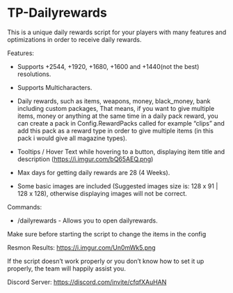 # TP-Dailyrewards
This is a unique daily rewards script for your players with many features and optimizations in order to receive daily rewards.

Features:

- Supports +2544, +1920, +1680, +1600 and +1440(not the best) resolutions.

- Supports Multicharacters.

- Daily rewards, such as items, weapons, money, black_money, bank including custom packages, That means, if you want to give multiple items, money or anything at the same time in a daily pack reward, you can create a pack in Config.RewardPacks called for example “clips” and add this pack as a reward type in order to give multiple items (in this pack i would give all magazine types).

- Tooltips / Hover Text while hovering to a button, displaying item title and description (https://i.imgur.com/bQ65AEQ.png)

- Max days for getting daily rewards are 28 (4 Weeks).

- Some basic images are included (Suggested images size is: 128 x 91 | 128 x 128), otherwise displaying images will not be correct.

Commands:

- /dailyrewards - Allows you to open dailyrewards.

Make sure before starting the script to change the items in the config

Resmon Results: https://i.imgur.com/Un0mWk5.png

If the script doesn’t work properly or you don’t know how to set it up properly, the team will happily assist you.

Discord Server: https://discord.com/invite/cfqfXAuHAN

